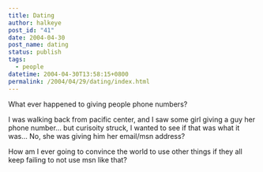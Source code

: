 ```yaml
---
title: Dating
author: halkeye
post_id: "41"
date: 2004-04-30
post_name: dating
status: publish
tags:
  - people
datetime: 2004-04-30T13:58:15+0800
permalink: /2004/04/29/dating/index.html
---
```


What ever happened to giving people phone numbers?  

I was walking back from pacific center, and I saw some girl giving a guy her phone number... but curisoity struck, I wanted to see if that was what it was... No, she was giving him her email/msn address?

How am I ever going to convince the world to use other things if they all keep failing to not use msn like that?